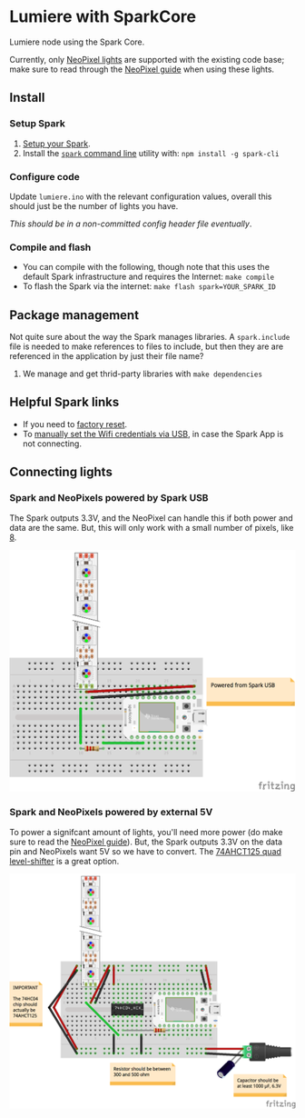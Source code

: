 # Lumiere with SparkCore

Lumiere node using the Spark Core.

Currently, only [NeoPixel lights](https://www.adafruit.com/categories/168) are supported with the existing code base; make sure to read through the [NeoPixel guide](https://learn.adafruit.com/adafruit-neopixel-uberguide/overview) when using these lights.

## Install

### Setup Spark

1. [Setup your Spark](http://docs.spark.io/start/).
1. Install the [`spark` command line](http://docs.spark.io/cli/) utility with: `npm install -g spark-cli`

### Configure code

Update `lumiere.ino` with the relevant configuration values, overall this should just be the number of lights you have.

*This should be in a non-committed config header file eventually*.

### Compile and flash

* You can compile with the following, though note that this uses the default Spark infrastructure and requires the Internet: `make compile`
* To flash the Spark via the internet: `make flash spark=YOUR_SPARK_ID`

## Package management

Not quite sure about the way the Spark manages libraries.  A `spark.include` file is needed to make references to files to include, but then they are are referenced in the application by just their file name?

1. We manage and get thrid-party libraries with `make dependencies`

## Helpful Spark links

* If you need to [factory reset](http://docs.spark.io/connect/#appendix-factory-reset).
* To [manually set the Wifi credentials via USB](http://docs.spark.io/connect/#connecting-your-core-connect-over-usb), in case the Spark App is not connecting.

## Connecting lights

### Spark and NeoPixels powered by Spark USB

The Spark outputs 3.3V, and the NeoPixel can handle this if both power and data are the same.  But, this will only work with a small number of pixels, like [8](https://www.adafruit.com/product/1426).

[![Spark and NeoPixels powered by Spark diagram](https://raw.githubusercontent.com/lumiere-lighting/lumiere-node-spark/master/diagrams/spark-neopixel-usb.png)](https://raw.githubusercontent.com/lumiere-lighting/lumiere-node-spark/master/diagrams/spark-neopixel-usb.png)

### Spark and NeoPixels powered by external 5V

To power a signifcant amount of lights, you'll need more power (do make sure to read the [NeoPixel guide](https://learn.adafruit.com/adafruit-neopixel-uberguide/overview)).  But, the Spark outputs 3.3V on the data pin and NeoPixels want 5V so we have to convert.  The [74AHCT125 quad level-shifter](https://www.adafruit.com/product/1787) is a great option.

[![Spark and NeoPixels powered by 5V external diagram](https://raw.githubusercontent.com/lumiere-lighting/lumiere-node-spark/master/diagrams/spark-neopixel-external-5v.png)](https://raw.githubusercontent.com/lumiere-lighting/lumiere-node-spark/master/diagrams/spark-neopixel-external-5v.png)
